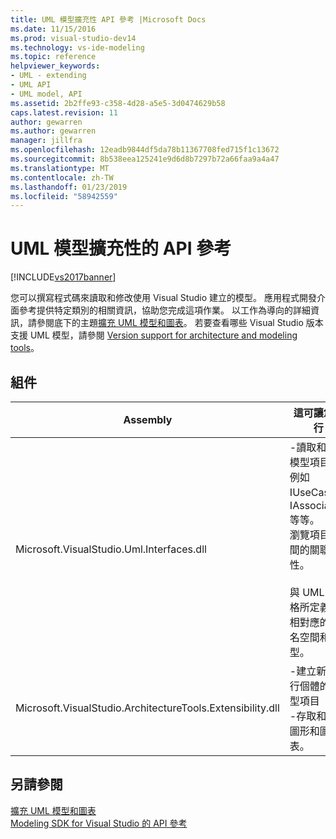 ```yaml
---
title: UML 模型擴充性 API 參考 |Microsoft Docs
ms.date: 11/15/2016
ms.prod: visual-studio-dev14
ms.technology: vs-ide-modeling
ms.topic: reference
helpviewer_keywords:
- UML - extending
- UML API
- UML model, API
ms.assetid: 2b2ffe93-c358-4d28-a5e5-3d0474629b58
caps.latest.revision: 11
author: gewarren
ms.author: gewarren
manager: jillfra
ms.openlocfilehash: 12eadb9844df5da78b11367708fed715f1c13672
ms.sourcegitcommit: 8b538eea125241e9d6d8b7297b72a66faa9a4a47
ms.translationtype: MT
ms.contentlocale: zh-TW
ms.lasthandoff: 01/23/2019
ms.locfileid: "58942559"
---
```

# <a name="api-reference-for-uml-modeling-extensibility"></a>UML 模型擴充性的 API 參考
[!INCLUDE[vs2017banner](../includes/vs2017banner.md)]

您可以撰寫程式碼來讀取和修改使用 Visual Studio 建立的模型。 應用程式開發介面參考提供特定類別的相關資訊，協助您完成這項作業。 以工作為導向的詳細資訊，請參閱底下的主題[擴充 UML 模型和圖表](../modeling/extend-uml-models-and-diagrams.md)。 若要查看哪些 Visual Studio 版本支援 UML 模型，請參閱 [Version support for architecture and modeling tools](../modeling/what-s-new-for-design-in-visual-studio.md#VersionSupport)。  
  
## <a name="assemblies"></a>組件  
  
|Assembly|這可讓您執行|  
|--------------|--------------------------------|  
|Microsoft.VisualStudio.Uml.Interfaces.dll|-讀取和變更模型項目，例如 IUseCase、 IAssociation 等等。<br />瀏覽項目之間的關聯性。<br /><br /> 與 UML 規格所定義者相對應的命名空間和類型。|  
|Microsoft.VisualStudio.ArchitectureTools.Extensibility.dll|-建立新的執行個體的模型項目<br />-存取和修改圖形和圖表。|  
  
## <a name="see-also"></a>另請參閱  
 [擴充 UML 模型和圖表](../modeling/extend-uml-models-and-diagrams.md)   
 [Modeling SDK for Visual Studio 的 API 參考](../modeling/api-reference-for-modeling-sdk-for-visual-studio.md)
